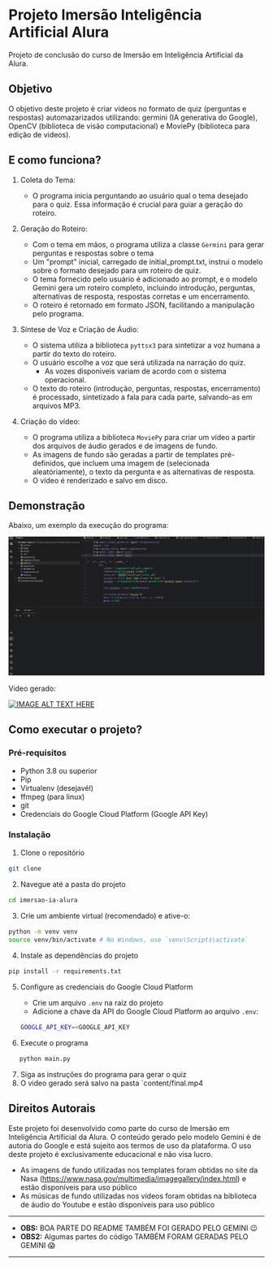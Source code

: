 # Projeto Imersão Inteligência Artificial  Alura
Projeto de conclusão do curso de Imersão em Inteligência Artificial da Alura.

## Objetivo
O objetivo deste projeto é criar videos no formato de quiz (perguntas e respostas) automazarizados utilizando: germini (IA generativa do Google), OpenCV (biblioteca de visão computacional) e MoviePy (biblioteca para edição de videos).

## E como funciona?

1. Coleta do Tema:
   * O programa inicia perguntando ao usuário qual o tema desejado para o quiz. Essa informação é crucial para guiar a geração do roteiro.

2. Geração do Roteiro:
   * Com o tema em mãos, o programa utiliza a classe `Germini` para gerar perguntas e respostas sobre o tema
   * Um "prompt" inicial, carregado de initial_prompt.txt, instrui o modelo sobre o formato desejado para um roteiro de quiz. 
   * O tema fornecido pelo usuário é adicionado ao prompt, e o modelo Gemini gera um roteiro completo, incluindo introdução, perguntas, alternativas de resposta, respostas corretas e um encerramento. 
   * O roteiro é retornado em formato JSON, facilitando a manipulação pelo programa.

3. Síntese de Voz e Criação de Áudio:
   * O sistema utiliza a biblioteca `pyttsx3` para sintetizar a voz humana a partir do texto do roteiro.
   * O usuário escolhe a voz que será utilizada na narração do quiz.
     * As vozes disponiveis variam de acordo com o sistema operacional. 
   * O texto do roteiro (introdução, perguntas, respostas, encerramento) é processado, sintetizado  a fala para cada parte, salvando-as em arquivos MP3.

4. Criação do vídeo:
   * O programa utiliza a biblioteca `MoviePy` para criar um vídeo a partir dos arquivos de áudio gerados e de imagens de fundo.
   * As imagens de fundo são geradas a partir de templates pré-definidos, que incluem uma imagem de (selecionada aleatóriamente), o texto da pergunta e as alternativas de resposta.
   * O vídeo é renderizado e salvo em disco.

## Demonstração
Abaixo, um exemplo da execução do programa:

![](./doc/teste.gif)

Video gerado:

[![IMAGE ALT TEXT HERE](https://img.youtube.com/vi/09425y5AVNw/0.jpg)](https://www.youtube.com/watch?v=09425y5AVNw)

## Como executar o projeto?

### Pré-requisitos
* Python 3.8 ou superior
* Pip
* Virtualenv (desejavél)
* ffmpeg (para linux)
* git
* Credenciais do Google Cloud Platform (Google API Key)

### Instalação
1. Clone o repositório
```bash
git clone
```

2. Navegue até a pasta do projeto
```bash
cd imersao-ia-alura
```

3. Crie um ambiente virtual (recomendado) e ative-o:
```bash
python -m venv venv
source venv/bin/activate # No Windows, use `venv\Scripts\activate`
```

4. Instale as dependências do projeto
```bash
pip install -r requirements.txt
```

5. Configure as credenciais do Google Cloud Platform
   * Crie um arquivo `.env` na raiz do projeto
   * Adicione a chave da API do Google Cloud Platform ao arquivo `.env`:
   ```bash
   GOOGLE_API_KEY=<GOOGLE_API_KEY
   ```
   
6. Execute o programa
```bash
   python main.py
```   

7. Siga as instruções do programa para gerar o quiz
8. O video gerado será salvo na pasta `content/final.mp4



## Direitos Autorais

Este projeto foi desenvolvido como parte do curso de Imersão em Inteligência Artificial da Alura. O conteúdo gerado pelo modelo Gemini é de autoria do Google e está sujeito aos termos de uso da plataforma. O uso deste projeto é exclusivamente educacional e não visa lucro.

* As imagens de fundo utilizadas nos templates foram obtidas no site da Nasa (https://www.nasa.gov/multimedia/imagegallery/index.html) e estão disponíveis para uso público
* As músicas de fundo utilizadas nos vídeos foram obtidas na biblioteca de áudio do Youtube e estão disponíveis para uso público

---
* **OBS:** BOA PARTE DO README TAMBÉM FOI GERADO PELO GEMINI 😉
* **OBS2:** Algumas partes do código TAMBÉM FORAM GERADAS PELO GEMINI 😱
---

